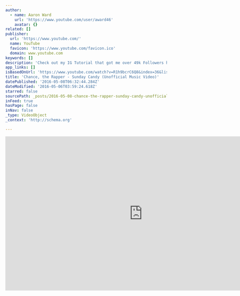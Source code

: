 ```yaml
---
author:
  - name: Aaron Ward
    url: 'https://www.youtube.com/user/award46'
    avatar: {}
related: []
publisher:
  url: 'https://www.youtube.com/'
  name: YouTube
  favicon: 'https://www.youtube.com/favicon.ico'
  domain: www.youtube.com
keywords: []
description: 'Check out my IG Tutorial that got me over 49k Followers https://www.udemy.com/instagram-followers-course/?couponCode=YT50 CHANCE THE RAPPER - SUNDAY CANDY MUSIC VIDEO (TYPOGRAPHY VERSION BY AARON WARD) ► Support Chance, the Rapper: http://chanceraps.com/ ► Original Video was used, Type was added on top. Therefore, I am not monetizing this video - all rights go to original owners.'
app_links: []
isBasedOnUrl: 'https://www.youtube.com/watch?v=R1h9bcrC6Q8&index=36&list=LLrhXhcKX0jd0Dt-drNWQ_HA'
title: 'Chance, the Rapper - Sunday Candy (Unofficial Music Video)'
datePublished: '2016-05-08T06:32:44.284Z'
dateModified: '2016-05-06T03:59:24.618Z'
starred: false
sourcePath: _posts/2016-05-08-chance-the-rapper-sunday-candy-unofficial-music-video.md
inFeed: true
hasPage: false
inNav: false
_type: VideoObject
_context: 'http://schema.org'

---
```

<iframe src="https://cdn.embedly.com/widgets/media.html?src=https%3A%2F%2Fwww.youtube.com%2Fembed%2FR1h9bcrC6Q8%3Ffeature%3Doembed&amp;url=https%3A%2F%2Fwww.youtube.com%2Fwatch%3Fv%3DR1h9bcrC6Q8%26index%3D36%26list%3DLLrhXhcKX0jd0Dt-drNWQ_HA&amp;image=https%3A%2F%2Fi.ytimg.com%2Fvi%2FR1h9bcrC6Q8%2Fhqdefault.jpg&amp;key=b7d04c9b404c499eba89ee7072e1c4f7&amp;type=text%2Fhtml&amp;schema=youtube" width="854" height="480" scrolling="no" frameborder="0" allowfullscreen="" style=""></iframe>